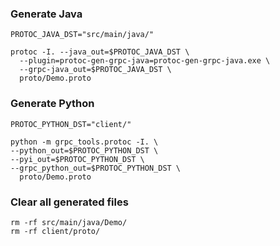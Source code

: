 ### Generate Java
```
PROTOC_JAVA_DST="src/main/java/"
    
protoc -I. --java_out=$PROTOC_JAVA_DST \
  --plugin=protoc-gen-grpc-java=protoc-gen-grpc-java.exe \
  --grpc-java_out=$PROTOC_JAVA_DST \
  proto/Demo.proto
```

### Generate Python
```
PROTOC_PYTHON_DST="client/"

python -m grpc_tools.protoc -I. \
--python_out=$PROTOC_PYTHON_DST \
--pyi_out=$PROTOC_PYTHON_DST \
--grpc_python_out=$PROTOC_PYTHON_DST \
  proto/Demo.proto
```

### Clear all generated files
```
rm -rf src/main/java/Demo/
rm -rf client/proto/
```
